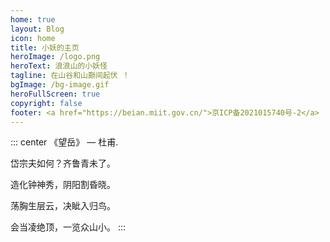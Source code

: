 ```yaml
---
home: true
layout: Blog
icon: home
title: 小妖的主页
heroImage: /logo.png
heroText: 浪浪山的小妖怪
tagline: 在山谷和山巅间起伏 ！
bgImage: /bg-image.gif
heroFullScreen: true
copyright: false
footer: <a href="https://beian.miit.gov.cn/">京ICP备2021015740号-2</a> | MIT Licensed | Copyright © 2022 hanlitao
---
```


::: center
《望岳》 — 杜甫. 

岱宗夫如何？齐鲁青未了。

造化钟神秀，阴阳割昏晓。 

荡胸生层云，决眦入归鸟。 

会当凌绝顶，一览众山小。
:::